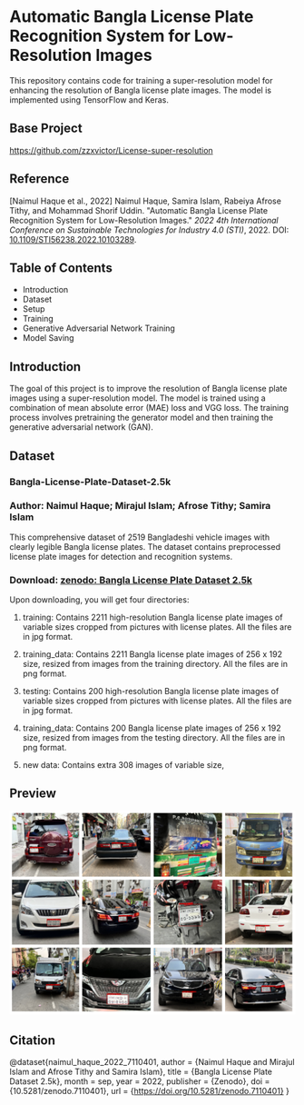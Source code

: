 # Automatic Bangla License Plate Recognition System for Low-Resolution Images
This repository contains code for training a super-resolution model for enhancing the resolution of Bangla license plate images. The model is implemented using TensorFlow and Keras.

## Base Project
https://github.com/zzxvictor/License-super-resolution

## Reference 
[Naimul Haque et al., 2022] Naimul Haque, Samira Islam, Rabeiya Afrose Tithy, and Mohammad Shorif Uddin. "Automatic Bangla License Plate Recognition System for Low-Resolution Images." *2022 4th International Conference on Sustainable Technologies for Industry 4.0 (STI)*, 2022. DOI: [10.1109/STI56238.2022.10103289](https://doi.org/10.1109/STI56238.2022.10103289).

## Table of Contents

* Introduction
* Dataset
* Setup
* Training
* Generative Adversarial Network Training
* Model Saving

## Introduction
The goal of this project is to improve the resolution of Bangla license plate images using a super-resolution model. The model is trained using a combination of mean absolute error (MAE) loss and VGG loss. The training process involves pretraining the generator model and then training the generative adversarial network (GAN).

## Dataset 
### Bangla-License-Plate-Dataset-2.5k

### Author: Naimul Haque; Mirajul Islam; Afrose Tithy; Samira Islam

This comprehensive dataset of 2519 Bangladeshi vehicle images with clearly legible Bangla license plates. The dataset contains preprocessed license plate images for detection and recognition systems.

### Download: [zenodo: Bangla License Plate Dataset 2.5k](https://zenodo.org/record/7110401#%23.Y2kp5tJByC1)
Upon downloading, you will get four directories:

1. training: Contains 2211 high-resolution Bangla license plate images of variable sizes cropped from pictures with license plates. All the files are in jpg format.

2. training_data: Contains 2211 Bangla license plate images of ‪256 x 192‬ size, resized from images from the training directory. All the files are in png format.

3. testing: Contains 200 high-resolution Bangla license plate images of variable sizes cropped from pictures with license plates. All the files are in jpg format.

4. training_data: Contains 200 Bangla license plate images of ‪256 x 192‬ size, resized from images from the testing directory. All the files are in png format. 

5. new data: Contains extra 308 images of variable size, 

## Preview

![alt text](fig_dataset.jpg)

## Citation
@dataset{naimul_haque_2022_7110401,
  author       = {Naimul Haque and
                  Mirajul Islam and
                  Afrose Tithy and
                  Samira Islam},
  title        = {Bangla License Plate Dataset 2.5k},
  month        = sep,
  year         = 2022,
  publisher    = {Zenodo},
  doi          = {10.5281/zenodo.7110401},
  url          = {https://doi.org/10.5281/zenodo.7110401}
}




